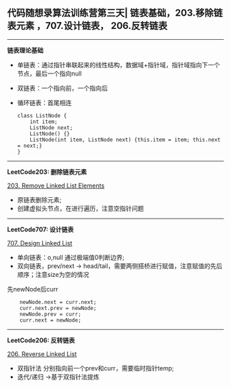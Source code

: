 ## **代码随想录算法训练营第三天| 链表基础，203.移除链表元素 ，707.设计链表， 206.反转链表**
<hr/>


**链表理论基础**
- 单链表：通过指针串联起来的线性结构，数据域+指针域，指针域指向下一个节点，最后一个指向null
- 双链表：一个指向前，一个指向后
- 循环链表：首尾相连

      class ListNode {
          int item;
          ListNode next;
          ListNode() {}
          ListNode(int item, ListNode next) {this.item = item; this.next = next;}
      }
<hr/>

**LeetCode203: 删除链表元素**

[203. Remove Linked List Elements](https://leetcode.cn/problems/remove-linked-list-elements/description/)

- 原链表删除元素;
- 创建虚拟头节点，在进行遍历，注意空指针问题 

<hr/>

**LeetCode707: 设计链表**

[707. Design Linked List](https://leetcode.cn/problems/design-linked-list/)

- 单向链表：o,null  通过极端值0判断边界;
- 双向链表，prev/next -> head/tail，需要两侧搭桥进行赋值，注意赋值的先后顺序；注意size为空的情况

先newNode后curr

        newNode.next = curr.next;
        curr.next.prev = newNode;
        newNode.prev = curr;
        curr.next = newNode;

<hr/>

**LeetCode206: 反转链表**

[206. Reverse Linked List](https://leetcode.cn/problems/reverse-linked-list/)

- 双指针法 分别指向前一个prev和curr，需要临时指针temp;
- 迭代/递归 ->基于双指针法提炼 

